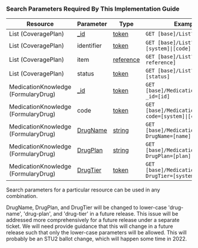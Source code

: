 <h3>Search Parameters Required By This Implementation Guide</h3>

<table class="grid">
	<thead>
		<tr>
			<th>Resource</th>
			<th>Parameter</th>
			<th>Type</th>
			<th>Example</th>
		</tr>
	</thead>
	<tbody>
		<tr>
			<td>List (CoveragePlan)</td>
			<td><a href="http://hl7.org/fhir/R4/search.html">_id</a></td>
			<td><a href="https://www.hl7.org/fhir/search.html#token">token</a></td>
			<td><code class="highlighter-rouge">GET [base]/List?_id=[id]</code></td>
		</tr>
  	<tr>
			<td>List (CoveragePlan)</td>
			<td>identifier</td>
			<td><a href="https://www.hl7.org/fhir/search.html#token">token</a></td>
			<td><code class="highlighter-rouge">GET [base]/List?identifier=[system]|[code]</code></td>
		</tr>
		<tr>
			<td>List (CoveragePlan)</td>
			<td>item</td>
			<td><a href="https://www.hl7.org/fhir/search.html#reference">reference</a></td>
			<td><code class="highlighter-rouge">GET [base]/List?item=[item-reference]</code></td>
		</tr>
		<tr>
			<td>List (CoveragePlan)</td>
			<td>status</td>
			<td><a href="https://www.hl7.org/fhir/search.html#token">token</a></td>
			<td><code class="highlighter-rouge">GET [base]/List?status=[status]</code></td>
		</tr>
		<tr>
			<td>MedicationKnowledge (FormularyDrug)</td>
			<td><a href="http://hl7.org/fhir/R4/search.html">_id</a></td>
			<td><a href="https://www.hl7.org/fhir/search.html#token">token</a></td>
			<td><code class="highlighter-rouge">GET [base]/MedicationKnowledge?_id=[id]</code></td>
		</tr>
		<tr>
			<td>MedicationKnowledge (FormularyDrug)</td>
			<td>code</td>
			<td><a href="https://www.hl7.org/fhir/search.html#token">token</a></td>
			<td><code class="highlighter-rouge">GET [base]/MedicationKnowledge?code=[system]|[code]</code></td>
		</tr>
		<tr>
			<td>MedicationKnowledge (FormularyDrug)</td>
			<td><a href="http://build.fhir.org/ig/HL7/davinci-pdex-formulary/SearchParameter-DrugName.html">DrugName</a></td>
			<td><a href="https://www.hl7.org/fhir/search.html#string">string</a></td>
			<td><code class="highlighter-rouge">GET [base]/MedicationKnowledge?DrugName=[name]</code></td>
		</tr>
		<tr>
			<td>MedicationKnowledge (FormularyDrug)</td>
			<td><a href="http://build.fhir.org/ig/HL7/davinci-pdex-formulary/SearchParameter-DrugPlan.html">DrugPlan</a></td>
			<td><a href="https://www.hl7.org/fhir/search.html#string">string</a></td>
			<td><code class="highlighter-rouge">GET [base]/MedicationKnowledge?DrugPlan=[plan]</code></td>
		</tr>
		<tr>
			<td>MedicationKnowledge (FormularyDrug)</td>
			<td><a href="http://build.fhir.org/ig/HL7/davinci-pdex-formulary/SearchParameter-DrugTier.html">DrugTier</a></td>
			<td><a href="https://www.hl7.org/fhir/search.html#token">token</a></td>
			<td><code class="highlighter-rouge">GET [base]/MedicationKnowledge?DrugTier=[system]|[code]</code></td>
		</tr>
	</tbody>
</table>
<p>
	Search parameters for a particular resource can be used in any combination.
</p>
 DrugName, DrugPlan, and DrugTier will be changed to lower-case 'drug-name', 'drug-plan', and 'drug-tier' in a future release.  This issue will be addressed more comprehensively for a future release under a separate ticket. We will need provide guidance that this will change in a future release such that only the lower-case parameters will be allowed.  This will probably be an STU2 ballot change, which will happen some time in 2022.
</p>

